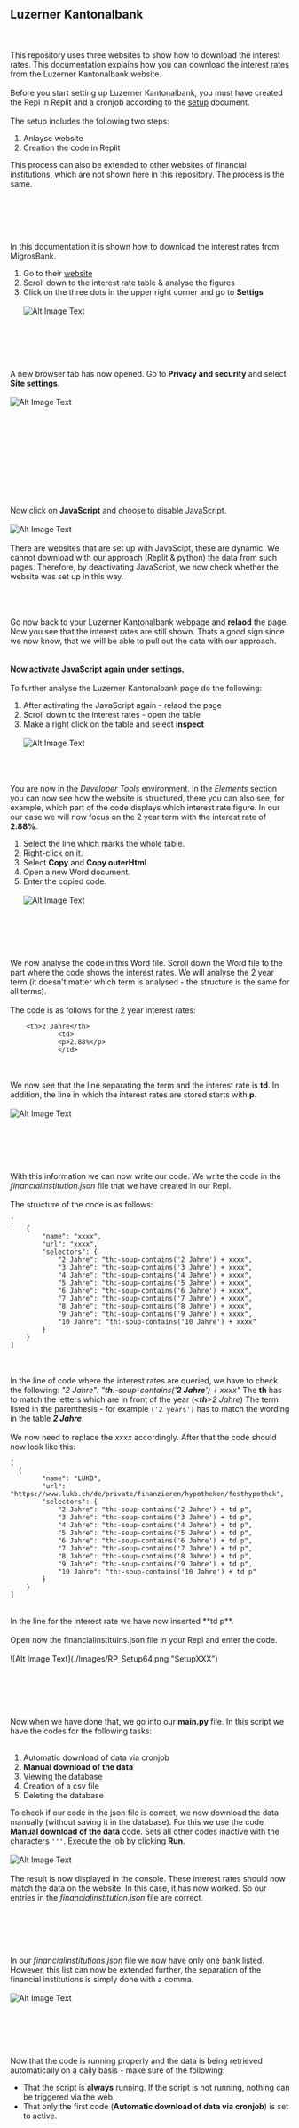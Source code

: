 ## Luzerner Kantonalbank
<br><br>
This repository uses three websites to show how to download the interest rates. This documentation explains how you can download the interest rates from the Luzerner Kantonalbank website. 
<br><br>
Before you start setting up Luzerner Kantonalbank, you must have created the Repl in Replit and a cronjob according to the [setup](0Replit_Setup.md) document.
<br><br>
The setup includes the following two steps:
1. Anlayse website
2. Creation the code in Replit

This process can also be extended to other websites of financial institutions, which are not shown here in this repository. The process is the same. 

<br><br><br><br>

In this documentation it is shown how to download the interest rates from MigrosBank.
1. Go to their [website](https://www.lukb.ch/de/private/finanzieren/hypotheken/festhypothek)
2. Scroll down to the interest rate table & analyse the figures
3. Click on the three dots in the upper right corner and go to **Settigs**
<br><br>
![Alt Image Text](./Images/RP_Setup70.png "SetupXXX")

<br><br><br><br>

A new browser tab has now opened. Go to **Privacy and security** and select **Site settings**.
<br><br>
![Alt Image Text](./Images/RP_Setup44.png "SetupXXX")

<br><br><br><br>

<br><br><br><br>

Now click on **JavaScript** and choose to disable JavaScript. 
<br><br>
![Alt Image Text](./Images/RP_Setup45.png "SetupXXX")
<br><br>
There are websites that are set up with JavaScipt, these are dynamic. We cannot download with our approach (Replit & python) the data from such pages. Therefore, by deactivating JavaScript, we now check whether the website was set up in this way.
<br><br><br><br>


Go now back to your Luzerner Kantonalbank webpage and **relaod** the page. Now you see that the interest rates are still shown. Thats a good sign since we now know, that we will be able to pull out the data with our approach.  
<br><br>
**Now activate JavaScript again under settings.** 
<br><br>
To further analyse the Luzerner Kantonalbank page do the following:
1. After activating the JavaScript again - relaod the page
2. Scroll down to the interest rates - open the table
3. Make a right click on the table and select **inspect**
<br><br>
![Alt Image Text](./Images/RP_Setup61.png "SetupXXX")
<br><br><br><br>

You are now in the *Developer Tools* environment. In the *Elements* section you can now see how the website is structured, there you can also see, for example, which part of the code displays which interest rate figure. In our our case we will now focus on the 2 year term with the interest rate of **2.88%**.

1. Select the line which marks the whole table.
2. Right-click on it.
3. Select **Copy** and **Copy outerHtml**.
4. Open a new Word document.
6. Enter the copied code.
<br><br>
![Alt Image Text](./Images/RP_Setup62.png "SetupXXX")

<br><br><br><br>

We now analyse the code in this Word file. Scroll down the Word file to the part where the code shows the interest rates. We will analyse the 2 year term (it doesn't matter which term is analysed - the structure is the same for all terms). 
<br><br>
The code is as follows for the 2 year interest rates:
```
	<th>2 Jahre</th>
			<td>
			<p>2.88%</p>
			</td>
```
<br><br>
We now see that the line separating the term and the interest rate is **td**. In addition, the line in which the interest rates are stored starts with **p**. 
<br><br>
![Alt Image Text](./Images/RP_Setup63.png "SetupXXX")

<br><br><br><br>

With this information we can now write our code. We write the code in the *financialinstitution.json* file that we have created in our Repl. 
<br><br>
The structure of the code is as follows:
```
[
    {
        "name": "xxxx",
        "url": "xxxx",
        "selectors": {
            "2 Jahre": "th:-soup-contains('2 Jahre') + xxxx",
            "3 Jahre": "th:-soup-contains('3 Jahre') + xxxx",
            "4 Jahre": "th:-soup-contains('4 Jahre') + xxxx",
            "5 Jahre": "th:-soup-contains('5 Jahre') + xxxx",
            "6 Jahre": "th:-soup-contains('6 Jahre') + xxxx",
            "7 Jahre": "th:-soup-contains('7 Jahre') + xxxx",
            "8 Jahre": "th:-soup-contains('8 Jahre') + xxxx",
            "9 Jahre": "th:-soup-contains('9 Jahre') + xxxx",
            "10 Jahre": "th:-soup-contains('10 Jahre') + xxxx"
        }
    }
]
```
<br><br>
In the line of code where the interest rates are queried, we have to check the following: *"2 Jahre": "**th**:-soup-contains('**2 Jahre**') + xxxx"*
The **th** has to match the letters which are in front of the year (*<**th**>2 Jahre</th>*)
The term listed in the parenthesis - for example ```('2 years')``` has to match the wording in the table *<th>**2 Jahre**</th>*. 
<br><br>
We now need to replace the *xxxx* accordingly. After that the code should now look like this:
```
[
  {
        "name": "LUKB",
        "url": "https://www.lukb.ch/de/private/finanzieren/hypotheken/festhypothek",
        "selectors": {
            "2 Jahre": "th:-soup-contains('2 Jahre') + td p",
            "3 Jahre": "th:-soup-contains('3 Jahre') + td p",
            "4 Jahre": "th:-soup-contains('4 Jahre') + td p",
            "5 Jahre": "th:-soup-contains('5 Jahre') + td p",
            "6 Jahre": "th:-soup-contains('6 Jahre') + td p",
            "7 Jahre": "th:-soup-contains('7 Jahre') + td p",
            "8 Jahre": "th:-soup-contains('8 Jahre') + td p",
            "9 Jahre": "th:-soup-contains('9 Jahre') + td p",
            "10 Jahre": "th:-soup-contains('10 Jahre') + td p"
        }
    }
]
```
<br>
In the line for the interest rate we have now inserted **td p**. 
<br><br>
Open now the financialinstituins.json file in your Repl and enter the code.
<br><br>
![Alt Image Text](./Images/RP_Setup64.png "SetupXXX")

<br><br><br><br>

Now when we have done that, we go into our **main.py** file. In this script we have the codes for the following tasks:
<br><br>
1. Automatic download of data via cronjob
2. **Manual download of the data**
3. Viewing the database
4. Creation of a csv file
5. Deleting the database

To check if our code in the json file is correct, we now download the data manually (without saving it in the database). For this we use the code **Manual download of the data** code. Sets all other codes inactive with the characters ```'''```. Execute the job by clicking **Run**.
<br><br>
![Alt Image Text](./Images/RP_Setup65.png "SetupXXX")
<br><br>
The result is now displayed in the console. These interest rates should now match the data on the website. In this case, it has now worked. So our entries in the *financialinstitution.json* file are correct. 

<br><br><br><br>

In our *financialinstitutions.json* file we now have only one bank listed. However, this list can now be extended further, the separation of the financial institutions is simply done with a comma. 
<br><br>
![Alt Image Text](./Images/RP_Setup48.png "SetupXXX")

<br><br><br><br>

Now that the code is running properly and the data is being retrieved automatically on a daily basis - make sure of the following:
 * That the script is **always** running. If the script is not running, nothing can be triggered via the web.
 * That only the first code (**Automatic download of data via cronjob**) is set to active.





